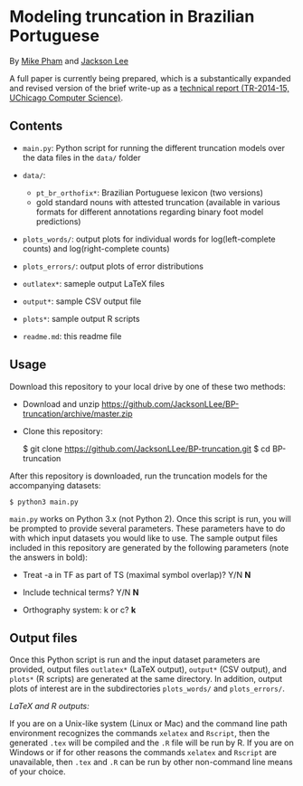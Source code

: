 # Modeling truncation in Brazilian Portuguese

By [Mike Pham](http://www.mikettpham.com/) and [Jackson Lee](http://jacksonllee.com/)

A full paper is currently being prepared,
which is a substantically expanded and revised version of the brief write-up
as a
[technical report (TR-2014-15, UChicago Computer Science)](https://newtraell.cs.uchicago.edu/research/publications/techreports/TR-2014-15).

## Contents

- ``main.py``: Python script for running the different truncation models over the data files in the ``data/`` folder

- ``data/``:

    * ``pt_br_orthofix*``: Brazilian Portuguese lexicon (two versions)
    * gold standard nouns with attested truncation (available in various formats for different annotations regarding binary foot model predictions)

- ``plots_words/``: output plots for individual words for log(left-complete counts) and log(right-complete counts)

- ``plots_errors/``: output plots of error distributions

- ``outlatex*``: sameple output LaTeX files

- ``output*``: sample CSV output file

- ``plots*``: sample output R scripts

- ``readme.md``: this readme file


## Usage

Download this repository to your local drive by one of these two methods:

* Download and unzip https://github.com/JacksonLLee/BP-truncation/archive/master.zip

* Clone this repository:

    $ git clone https://github.com/JacksonLLee/BP-truncation.git
    $ cd BP-truncation

After this repository is downloaded, run the truncation models for the accompanying datasets:

    $ python3 main.py

``main.py`` works on Python 3.x (not Python 2). Once this script is run, you will be prompted to provide several parameters. These parameters have to do with which input datasets you would like to use. The sample output files included in this repository are generated by the following parameters (note the answers in bold):

- Treat -a in TF as part of TS (maximal symbol overlap)? Y/N **N**

- Include technical terms? Y/N **N**

- Orthography system: k or c? **k**

## Output files

Once this Python script is run and the input dataset parameters are provided,
output files ``outlatex*`` (LaTeX output), ``output*`` (CSV output), and ``plots*`` (R scripts) are generated at the same directory. In addition, output plots of interest are in the subdirectories ``plots_words/`` and ``plots_errors/``.

*LaTeX and R outputs:*

If you are on a Unix-like system (Linux or Mac)
and the command line path environment recognizes
the commands ``xelatex`` and ``Rscript``,
then the generated ``.tex`` will be compiled and the ``.R`` file will be run by R.
If you are on Windows or if for other reasons the commands ``xelatex`` and ``Rscript``
are unavailable, then ``.tex`` and ``.R`` can be run by other non-command line means of your choice.

